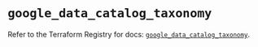 # `google_data_catalog_taxonomy`

Refer to the Terraform Registry for docs: [`google_data_catalog_taxonomy`](https://registry.terraform.io/providers/hashicorp/google/5.24.0/docs/resources/data_catalog_taxonomy).
